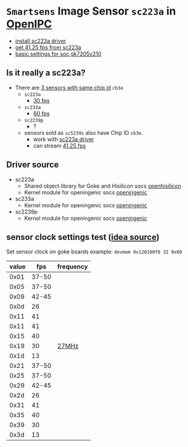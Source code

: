 # `Smartsens` Image Sensor `sc223a` in [OpenIPC](https://github.com/OpenIPC)

- [install sc223a driver](https://github.com/OpenIPC/wiki/blob/master/en/firmware-sensor-install-sc223a.md)
- [get 41.25 fps from sc223a](https://github.com/OpenIPC/firmware/issues/1324)
- [basic settings for soc gk7205v210](https://github.com/RoboSchmied/Documentation/blob/main/OpenIPC-devices.md)

## Is it really a sc223a?
- There are [3 sensors with same chip id](https://github.com/OpenIPC/ipctool/issues/112) `cb3e`
  - `sc223a`
    - [30 fps](https://smartsens.oss-cn-beijing.aliyuncs.com/web/products/SC223A_V3.0.pdf)
  - `sc233a`
    - [60 fps](https://smartsens.oss-cn-beijing.aliyuncs.com/web/products/SC233A_V3.0.pdf)
  - `sc2239p`
    - ?
  - sensors sold as `sc5239s` also have Chip ID `cb3e`.
    - work with [sc223a driver](https://github.com/OpenIPC/wiki/blob/master/en/firmware-sensor-install-sc223a.md)
    - can stream [41.25 fps](https://github.com/OpenIPC/firmware/issues/1324)

## Driver source
- sc223a
  - Shared object library for Goke and Hisilicon socs [openhisilicon](https://github.com/OpenIPC/openhisilicon/tree/master/libraries/sensor/hi3516ev200/smart_sc223a/)
  - Kernel module for openingenic socs [openingenic](https://github.com/OpenIPC/openingenic/tree/master/kernel/sensors/t31/sc223a)
- sc233a
  - Kernel module for openingenic socs [openingenic](https://github.com/OpenIPC/openingenic/tree/master/kernel/sensors/t41/sc233a)
- sc2239p
  - Kernel module for openingenic socs [openingenic](https://github.com/OpenIPC/openingenic/tree/master/kernel/sensors/t31/sc2239p)

## sensor clock settings test ([idea source](https://github.com/OpenIPC/wiki/blob/master/en/install-goke.md))
Set sensor clock on goke boards example: `devmem 0x120100f0 32 0x09`

|value|fps| frequency |
|---|---|---|
|0x01 | 37-50 | |
|0x05 | 37-50 | |
|0x09 | 42-45 | | 
|0x0d | 26 | |
|0x11 | 41 | |
|0x11 | 41 | |
|0x15 | 40 | |
|0x19 | 30 | [27MHz](https://github.com/OpenIPC/firmware/pull/117/files) |
|0x1d | 13 | |
|0x21 | 37-50 | |
|0x25 | 37-50 | |
|0x29 | 42-45 | |
|0x2d | 26 | |
|0x31| 41 | |
|0x35| 40 | |
|0x39| 30 | |
|0x3d | 13 | |
